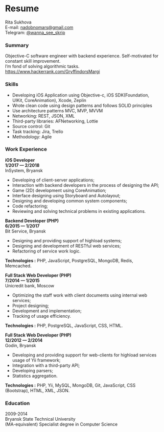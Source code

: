 # Resume
Rita Sukhova <br/>
E-mail: nadobnomars@gmail.com <br/>
Telegram: [@wanna_see_skrip](https://telegram.me/wanna_see_skrip) <br/>

### Summary
Objective-C software engineer with backend experience. Self-motivated for constant skill improvement. <br/>
I’m fond of solving algorithmic tasks. https://www.hackerrank.com/GryffindorsMargi

### Skills
* Developing iOS Application using Objective-c, iOS SDK(Foundation, UIKit, CoreAnimation), Xcode, Zeplin
* Wrote clean code using design patterns and follows SOLID principles
* Use architecture patterns MVC, MVP, MVVM
* Networking: REST, JSON, XML
* Third-party libraries: AFNetworking, Lottie
* Source control: Git
* Task tracking: Jira, Trello
* Methodology: Agile

### Work Experience

**iOS Developer <br/>
1/2017 — 2/2018** <br/>
InSystem, Bryansk
*	Developing of client-server applications;
*	Interaction with backend developers in the process of designing the API; 
*	Game (2D) development using CoreAnimation;
*	Interface designing using Storyboard and Autolayout;
*	Designing and developing common system components;
*	Code refactoring; 
*	Reviewing and solving technical problems in existing applications.

**Backend Developer (PHP) <br/>
6/2015 — 1/2017** <br/>
Bit Service, Bryansk
*	Designing and providing support of highload systems; 
*	Designing and development of RESTful web services; 
*	Refactoring of service work logic.

**Technologies :** PHP, JavaScript, PostgreSQL, MongoDB, Redis, Memcached.

**Full Stack Web Developer (PHP) <br/>
7/2014 — 1/2015** <br/>
Unicredit bank, Moscow
*	Optimizing the staff work with client documents using internal web services;
*	Project designing;
*	Development and implementation;
*	Tracking  of usage efficiency.

**Technologies :** PHP, PostgreSQL, JavaScript, CSS, HTML.

**Full Stack Web Developer (PHP) <br/>
12/2012 — 2/2014** <br/>
Godin, Bryansk
*	Developing and providing support for web-clients for highload services usage of Yii framework;
*	Integration with a third-party API;
*	Developing parsers;
*	Statistics aggregation.

**Technologies :** PHP, Yii, MySQL, MongoDB, Git, JavaScript, CSS (Bootstrap), HTML, XML, JSON.

### Education
2009-2014 <br/>
Bryansk State Technical University <br/>
(MA-equivalent) Specialist degree in Computer Science
